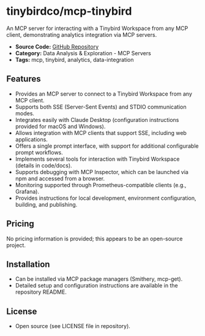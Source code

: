 # tinybirdco/mcp-tinybird

An MCP server for interacting with a Tinybird Workspace from any MCP client, demonstrating analytics integration via MCP servers.

- **Source Code:** [GitHub Repository](https://github.com/tinybirdco/mcp-tinybird)
- **Category:** Data Analysis & Exploration - MCP Servers
- **Tags:** mcp, tinybird, analytics, data-integration

## Features
- Provides an MCP server to connect to a Tinybird Workspace from any MCP client.
- Supports both SSE (Server-Sent Events) and STDIO communication modes.
- Integrates easily with Claude Desktop (configuration instructions provided for macOS and Windows).
- Allows integration with MCP clients that support SSE, including web applications.
- Offers a single prompt interface, with support for additional configurable prompt workflows.
- Implements several tools for interaction with Tinybird Workspace (details in code/docs).
- Supports debugging with MCP Inspector, which can be launched via npm and accessed from a browser.
- Monitoring supported through Prometheus-compatible clients (e.g., Grafana).
- Provides instructions for local development, environment configuration, building, and publishing.

## Pricing
No pricing information is provided; this appears to be an open-source project.

## Installation
- Can be installed via MCP package managers (Smithery, mcp-get).
- Detailed setup and configuration instructions are available in the repository README.

## License
- Open source (see LICENSE file in repository).
